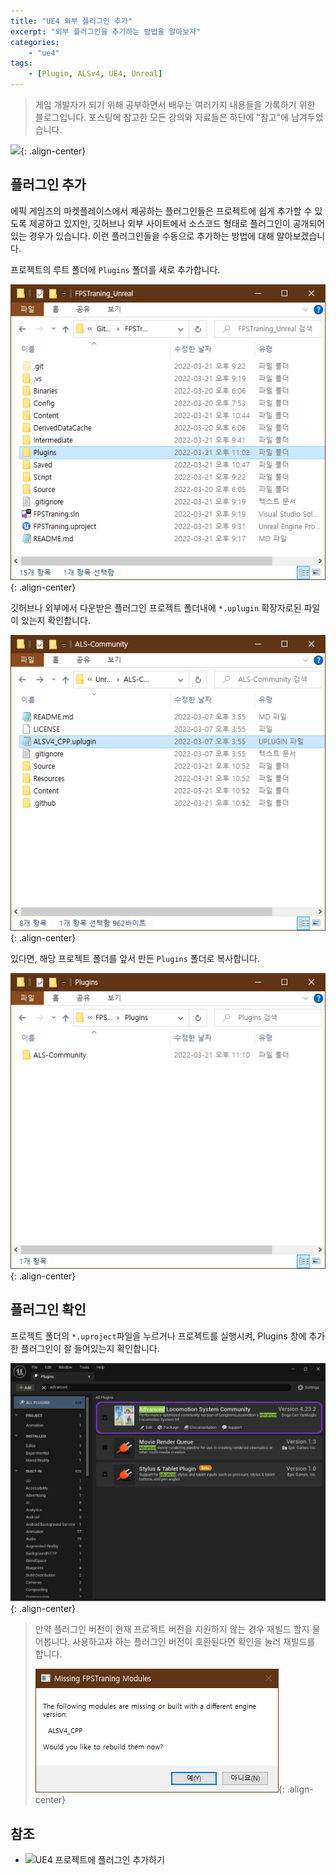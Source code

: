 ```yaml
---
title: "UE4 외부 플러그인 추가"
excerpt: "외부 플러그인을 추가하는 방법을 알아보자"
categories:
    - "ue4"
tags:
    - [Plugin, ALSv4, UE4, Unreal]
---
```


> 게임 개발자가 되기 위해 공부하면서 배우는 여러가지 내용들을 기록하기 위한 블로그입니다. 포스팅에 참고한 모든 강의와 자료들은 하단에 "참고"에 남겨두었습니다.

![](https://media4.giphy.com/media/BZhvKu7MT0n2voRhtf/giphy.gif?cid=ecf05e47qtvnmpbpm992go52x6s33ig9jr0p21xovmr2jowq&rid=giphy.gif&ct=g){: .align-center}

## 플러그인 추가

에픽 게임즈의 마켓플레이스에서 제공하는 플러그인들은 프로젝트에 쉽게 추가할 수 있도록 제공하고 있지만, 깃허브나 외부 사이트에서 소스코드 형태로 플러그인이 공개되어 있는 경우가 있습니다. 이런 플러그인들을 수동으로 추가하는 방법에 대해 알아보겠습니다.


프로젝트의 루트 폴더에 ```Plugins``` 폴더를 새로 추가합니다. 

![](/assets/2022-03-21-ue4-import_plugin/01%20add%20plugin%20directory.png){: .align-center}

깃허브나 외부에서 다운받은 플러그인 프로젝트 폴더내에 ```*.uplugin``` 확장자로된 파일이 있는지 확인합니다. 

![](/assets/2022-03-21-ue4-import_plugin/02%20check%20uplugin.png){: .align-center}

있다면, 해당 프로젝트 폴더를 앞서 만든 ```Plugins``` 폴더로 복사합니다.

![](/assets/2022-03-21-ue4-import_plugin/03%20copy%20to%20plugins.png){: .align-center}

## 플러그인 확인

프로젝트 폴더의 ```*.uproject```파일을 누르거나 프로젝트를 실행시켜, Plugins 창에 추가한 플러그인이 잘 들어있는지 확인합니다.

![](/assets/2022-03-21-ue4-import_plugin/05%20check%20plugins%20imported.png){: .align-center}

> 만약 플러그인 버전이 현재 프로젝트 버전을 지원하지 않는 경우 재빌드 할지 물어봅니다. 사용하고자 하는 플러그인 버전이 호환된다면 확인을 눌러 재빌드를 합니다.
>
>
>   ![](/assets/2022-03-21-ue4-import_plugin/04%20diffrent%20engine%20version.png){: .align-center}

## 참조

- ![UE4 프로젝트에 플러그인 추가하기](https://ballbot.tistory.com/7)